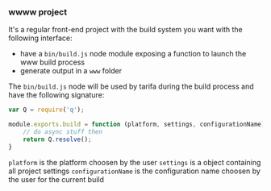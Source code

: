 ### wwww project

It's a regular front-end project with the build system you want with the following interface:

* have a `bin/build.js` node module exposing a function to launch the www build process
* generate output in a `www` folder

The `bin/build.js` node will be used by tarifa during the build process and have the
following signature:

``` javascript
var Q = require('q');

module.exports.build = function (platform, settings, configurationName) {
    // do async stuff then
    return Q.resolve();
}
```

`platform` is the platform choosen by the user
`settings` is a object containing all project settings
`configurationName` is the configuration name choosen by the user for the current build
